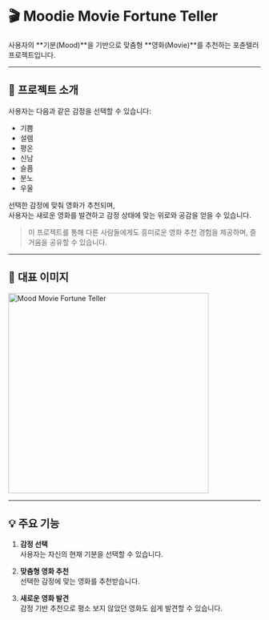 # 🎬 Moodie Movie Fortune Teller

사용자의 **기분(Mood)**을 기반으로 맞춤형 **영화(Movie)**를 추천하는 포츈텔러 프로젝트입니다.  

---

## 🌟 프로젝트 소개

사용자는 다음과 같은 감정을 선택할 수 있습니다:

- 기쁨
- 설렘
- 평온
- 신남
- 슬픔
- 분노
- 우울

선택한 감정에 맞춰 영화가 추천되며,  
사용자는 새로운 영화를 발견하고 감정 상태에 맞는 위로와 공감을 얻을 수 있습니다.  

> 이 프로젝트를 통해 다른 사람들에게도 흥미로운 영화 추천 경험을 제공하며, 즐거움을 공유할 수 있습니다.

---

## 🎨 대표 이미지

<img src="https://github.com/user-attachments/assets/8db24ea3-a019-4df3-8cf6-0c508d163e1d" alt="Mood Movie Fortune Teller" width="400"/>

---

## 💡 주요 기능

1. **감정 선택**  
   사용자는 자신의 현재 기분을 선택할 수 있습니다.

2. **맞춤형 영화 추천**  
   선택한 감정에 맞는 영화를 추천받습니다.

3. **새로운 영화 발견**  
   감정 기반 추천으로 평소 보지 않았던 영화도 쉽게 발견할 수 있습니다.
